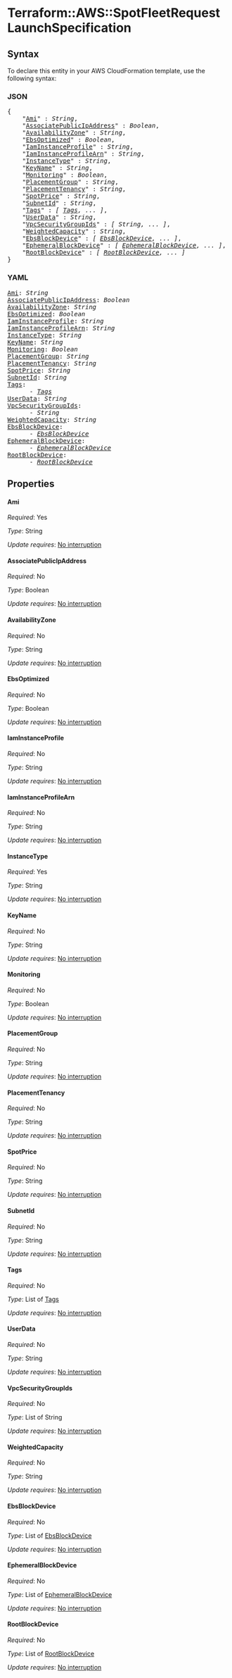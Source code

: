 # Terraform::AWS::SpotFleetRequest LaunchSpecification

## Syntax

To declare this entity in your AWS CloudFormation template, use the following syntax:

### JSON

<pre>
{
    "<a href="#ami" title="Ami">Ami</a>" : <i>String</i>,
    "<a href="#associatepublicipaddress" title="AssociatePublicIpAddress">AssociatePublicIpAddress</a>" : <i>Boolean</i>,
    "<a href="#availabilityzone" title="AvailabilityZone">AvailabilityZone</a>" : <i>String</i>,
    "<a href="#ebsoptimized" title="EbsOptimized">EbsOptimized</a>" : <i>Boolean</i>,
    "<a href="#iaminstanceprofile" title="IamInstanceProfile">IamInstanceProfile</a>" : <i>String</i>,
    "<a href="#iaminstanceprofilearn" title="IamInstanceProfileArn">IamInstanceProfileArn</a>" : <i>String</i>,
    "<a href="#instancetype" title="InstanceType">InstanceType</a>" : <i>String</i>,
    "<a href="#keyname" title="KeyName">KeyName</a>" : <i>String</i>,
    "<a href="#monitoring" title="Monitoring">Monitoring</a>" : <i>Boolean</i>,
    "<a href="#placementgroup" title="PlacementGroup">PlacementGroup</a>" : <i>String</i>,
    "<a href="#placementtenancy" title="PlacementTenancy">PlacementTenancy</a>" : <i>String</i>,
    "<a href="#spotprice" title="SpotPrice">SpotPrice</a>" : <i>String</i>,
    "<a href="#subnetid" title="SubnetId">SubnetId</a>" : <i>String</i>,
    "<a href="#tags" title="Tags">Tags</a>" : <i>[ <a href="launchspecification-tags.md">Tags</a>, ... ]</i>,
    "<a href="#userdata" title="UserData">UserData</a>" : <i>String</i>,
    "<a href="#vpcsecuritygroupids" title="VpcSecurityGroupIds">VpcSecurityGroupIds</a>" : <i>[ String, ... ]</i>,
    "<a href="#weightedcapacity" title="WeightedCapacity">WeightedCapacity</a>" : <i>String</i>,
    "<a href="#ebsblockdevice" title="EbsBlockDevice">EbsBlockDevice</a>" : <i>[ <a href="launchspecification-ebsblockdevice.md">EbsBlockDevice</a>, ... ]</i>,
    "<a href="#ephemeralblockdevice" title="EphemeralBlockDevice">EphemeralBlockDevice</a>" : <i>[ <a href="launchspecification-ephemeralblockdevice.md">EphemeralBlockDevice</a>, ... ]</i>,
    "<a href="#rootblockdevice" title="RootBlockDevice">RootBlockDevice</a>" : <i>[ <a href="launchspecification-rootblockdevice.md">RootBlockDevice</a>, ... ]</i>
}
</pre>

### YAML

<pre>
<a href="#ami" title="Ami">Ami</a>: <i>String</i>
<a href="#associatepublicipaddress" title="AssociatePublicIpAddress">AssociatePublicIpAddress</a>: <i>Boolean</i>
<a href="#availabilityzone" title="AvailabilityZone">AvailabilityZone</a>: <i>String</i>
<a href="#ebsoptimized" title="EbsOptimized">EbsOptimized</a>: <i>Boolean</i>
<a href="#iaminstanceprofile" title="IamInstanceProfile">IamInstanceProfile</a>: <i>String</i>
<a href="#iaminstanceprofilearn" title="IamInstanceProfileArn">IamInstanceProfileArn</a>: <i>String</i>
<a href="#instancetype" title="InstanceType">InstanceType</a>: <i>String</i>
<a href="#keyname" title="KeyName">KeyName</a>: <i>String</i>
<a href="#monitoring" title="Monitoring">Monitoring</a>: <i>Boolean</i>
<a href="#placementgroup" title="PlacementGroup">PlacementGroup</a>: <i>String</i>
<a href="#placementtenancy" title="PlacementTenancy">PlacementTenancy</a>: <i>String</i>
<a href="#spotprice" title="SpotPrice">SpotPrice</a>: <i>String</i>
<a href="#subnetid" title="SubnetId">SubnetId</a>: <i>String</i>
<a href="#tags" title="Tags">Tags</a>: <i>
      - <a href="launchspecification-tags.md">Tags</a></i>
<a href="#userdata" title="UserData">UserData</a>: <i>String</i>
<a href="#vpcsecuritygroupids" title="VpcSecurityGroupIds">VpcSecurityGroupIds</a>: <i>
      - String</i>
<a href="#weightedcapacity" title="WeightedCapacity">WeightedCapacity</a>: <i>String</i>
<a href="#ebsblockdevice" title="EbsBlockDevice">EbsBlockDevice</a>: <i>
      - <a href="launchspecification-ebsblockdevice.md">EbsBlockDevice</a></i>
<a href="#ephemeralblockdevice" title="EphemeralBlockDevice">EphemeralBlockDevice</a>: <i>
      - <a href="launchspecification-ephemeralblockdevice.md">EphemeralBlockDevice</a></i>
<a href="#rootblockdevice" title="RootBlockDevice">RootBlockDevice</a>: <i>
      - <a href="launchspecification-rootblockdevice.md">RootBlockDevice</a></i>
</pre>

## Properties

#### Ami

_Required_: Yes

_Type_: String

_Update requires_: [No interruption](https://docs.aws.amazon.com/AWSCloudFormation/latest/UserGuide/using-cfn-updating-stacks-update-behaviors.html#update-no-interrupt)

#### AssociatePublicIpAddress

_Required_: No

_Type_: Boolean

_Update requires_: [No interruption](https://docs.aws.amazon.com/AWSCloudFormation/latest/UserGuide/using-cfn-updating-stacks-update-behaviors.html#update-no-interrupt)

#### AvailabilityZone

_Required_: No

_Type_: String

_Update requires_: [No interruption](https://docs.aws.amazon.com/AWSCloudFormation/latest/UserGuide/using-cfn-updating-stacks-update-behaviors.html#update-no-interrupt)

#### EbsOptimized

_Required_: No

_Type_: Boolean

_Update requires_: [No interruption](https://docs.aws.amazon.com/AWSCloudFormation/latest/UserGuide/using-cfn-updating-stacks-update-behaviors.html#update-no-interrupt)

#### IamInstanceProfile

_Required_: No

_Type_: String

_Update requires_: [No interruption](https://docs.aws.amazon.com/AWSCloudFormation/latest/UserGuide/using-cfn-updating-stacks-update-behaviors.html#update-no-interrupt)

#### IamInstanceProfileArn

_Required_: No

_Type_: String

_Update requires_: [No interruption](https://docs.aws.amazon.com/AWSCloudFormation/latest/UserGuide/using-cfn-updating-stacks-update-behaviors.html#update-no-interrupt)

#### InstanceType

_Required_: Yes

_Type_: String

_Update requires_: [No interruption](https://docs.aws.amazon.com/AWSCloudFormation/latest/UserGuide/using-cfn-updating-stacks-update-behaviors.html#update-no-interrupt)

#### KeyName

_Required_: No

_Type_: String

_Update requires_: [No interruption](https://docs.aws.amazon.com/AWSCloudFormation/latest/UserGuide/using-cfn-updating-stacks-update-behaviors.html#update-no-interrupt)

#### Monitoring

_Required_: No

_Type_: Boolean

_Update requires_: [No interruption](https://docs.aws.amazon.com/AWSCloudFormation/latest/UserGuide/using-cfn-updating-stacks-update-behaviors.html#update-no-interrupt)

#### PlacementGroup

_Required_: No

_Type_: String

_Update requires_: [No interruption](https://docs.aws.amazon.com/AWSCloudFormation/latest/UserGuide/using-cfn-updating-stacks-update-behaviors.html#update-no-interrupt)

#### PlacementTenancy

_Required_: No

_Type_: String

_Update requires_: [No interruption](https://docs.aws.amazon.com/AWSCloudFormation/latest/UserGuide/using-cfn-updating-stacks-update-behaviors.html#update-no-interrupt)

#### SpotPrice

_Required_: No

_Type_: String

_Update requires_: [No interruption](https://docs.aws.amazon.com/AWSCloudFormation/latest/UserGuide/using-cfn-updating-stacks-update-behaviors.html#update-no-interrupt)

#### SubnetId

_Required_: No

_Type_: String

_Update requires_: [No interruption](https://docs.aws.amazon.com/AWSCloudFormation/latest/UserGuide/using-cfn-updating-stacks-update-behaviors.html#update-no-interrupt)

#### Tags

_Required_: No

_Type_: List of <a href="launchspecification-tags.md">Tags</a>

_Update requires_: [No interruption](https://docs.aws.amazon.com/AWSCloudFormation/latest/UserGuide/using-cfn-updating-stacks-update-behaviors.html#update-no-interrupt)

#### UserData

_Required_: No

_Type_: String

_Update requires_: [No interruption](https://docs.aws.amazon.com/AWSCloudFormation/latest/UserGuide/using-cfn-updating-stacks-update-behaviors.html#update-no-interrupt)

#### VpcSecurityGroupIds

_Required_: No

_Type_: List of String

_Update requires_: [No interruption](https://docs.aws.amazon.com/AWSCloudFormation/latest/UserGuide/using-cfn-updating-stacks-update-behaviors.html#update-no-interrupt)

#### WeightedCapacity

_Required_: No

_Type_: String

_Update requires_: [No interruption](https://docs.aws.amazon.com/AWSCloudFormation/latest/UserGuide/using-cfn-updating-stacks-update-behaviors.html#update-no-interrupt)

#### EbsBlockDevice

_Required_: No

_Type_: List of <a href="launchspecification-ebsblockdevice.md">EbsBlockDevice</a>

_Update requires_: [No interruption](https://docs.aws.amazon.com/AWSCloudFormation/latest/UserGuide/using-cfn-updating-stacks-update-behaviors.html#update-no-interrupt)

#### EphemeralBlockDevice

_Required_: No

_Type_: List of <a href="launchspecification-ephemeralblockdevice.md">EphemeralBlockDevice</a>

_Update requires_: [No interruption](https://docs.aws.amazon.com/AWSCloudFormation/latest/UserGuide/using-cfn-updating-stacks-update-behaviors.html#update-no-interrupt)

#### RootBlockDevice

_Required_: No

_Type_: List of <a href="launchspecification-rootblockdevice.md">RootBlockDevice</a>

_Update requires_: [No interruption](https://docs.aws.amazon.com/AWSCloudFormation/latest/UserGuide/using-cfn-updating-stacks-update-behaviors.html#update-no-interrupt)

